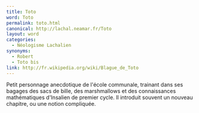 ```yaml
---
title: Toto
word: Toto
permalink: toto.html
canonical: http://lachal.neamar.fr/Toto
layout: word
categories:
  - Néologisme Lachalien
synonyms:
  - Robert
  - Toto bis
link: http://fr.wikipedia.org/wiki/Blague_de_Toto
---
```


Petit personnage anecdotique de l'école communale, trainant dans ses bagages des sacs de bille, des marshmallows et des connaissances mathématiques d'Insalien de premier cycle. Il introduit souvent un nouveau chapitre, ou une notion compliquée.

